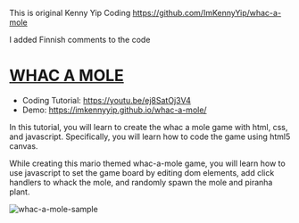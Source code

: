 This is original Kenny Yip Coding https://github.com/ImKennyYip/whac-a-mole

I added Finnish comments to the code

# [WHAC A MOLE](https://youtu.be/ej8SatOj3V4)
- Coding Tutorial: https://youtu.be/ej8SatOj3V4
- Demo: https://imkennyyip.github.io/whac-a-mole/

In this tutorial, you will learn to create the whac a mole game with html, css, and javascript. Specifically, you will learn how to code the game using html5 canvas. 

While creating this mario themed whac-a-mole game, you will learn how to use javascript to set the game board by editing dom elements, add click handlers to whack the mole, and randomly spawn the mole and piranha plant.

![whac-a-mole-sample](https://user-images.githubusercontent.com/78777681/221445356-31d1e159-9e71-43cb-8d38-a6988b81051d.png)
